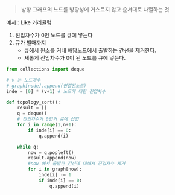 > 방향 그래프의 노드를 방향성에 거스르지 않고 순서대로 나열하는 것

예시 : Like 커리큘럼

1. 진입차수가 0인 노드를 큐에 넣는다
2. 큐가 빌때까지
	- 큐에서 원소를 커내 해당노드에서 출발하는 간선을 제거한다.
	- 새롭게 진입차수가 0이 된 노드를 큐에 넣는다.

```python
from collections import deque

# v 는 노드개수
# graph[node].append(연결된노드)
inde = [0] * (v+1) # 노드에 대한 진입차수

def topology_sort():
	result = []
	q = deque()
	# 진입차수가 0인거 큐에 삽입
	for i in range(1,n+1):
		if inde[i] == 0:
			q.append(i)

	while q:
		now = q.popleft()
		result.append(now)
		#now 에서 출발한 간선에 대해서 진입차수 제거
		for i in graph[now]:
			inde[i] -= 1
			if inde[i] == 0:
				q.append(i)

```